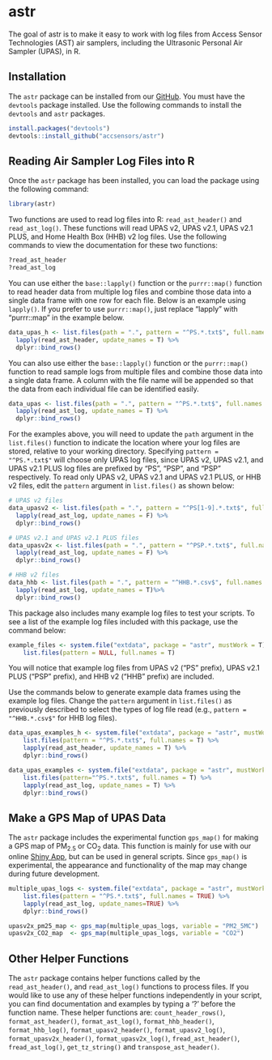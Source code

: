 
<!-- README.md is generated from README.Rmd. Please edit that file -->

# astr

<!-- badges: start -->
<!-- badges: end -->

The goal of astr is to make it easy to work with log files from Access
Sensor Technologies (AST) air samplers, including the Ultrasonic
Personal Air Sampler (UPAS), in R.

## Installation

The `astr` package can be installed from our
[GitHub](https://github.com/accsensors/astr). You must have the
`devtools` package installed. Use the following commands to install the
`devtools` and `astr` packages.

``` r
install.packages("devtools")
devtools::install_github("accsensors/astr")
```

## Reading Air Sampler Log Files into R

Once the `astr` package has been installed, you can load the package
using the following command:

``` r
library(astr)
```

Two functions are used to read log files into R: `read_ast_header()` and
`read_ast_log()`. These functions will read UPAS v2, UPAS v2.1, UPAS
v2.1 PLUS, and Home Health Box (HHB) v2 log files. Use the following
commands to view the documentation for these two functions:

``` r
?read_ast_header
?read_ast_log
```

You can use either the `base::lapply()` function or the `purrr::map()`
function to read header data from multiple log files and combine those
data into a single data frame with one row for each file. Below is an
example using `lapply()`. If you prefer to use `purrr::map()`, just
replace “lapply” with “purrr::map” in the example below.

``` r
data_upas_h <- list.files(path = ".", pattern = "^PS.*.txt$", full.names = T) %>%
  lapply(read_ast_header, update_names = T) %>%
  dplyr::bind_rows()
```

You can also use either the `base::lapply()` function or the
`purrr::map()` function to read sample logs from multiple files and
combine those data into a single data frame. A column with the file name
will be appended so that the data from each individual file can be
identified easily.

``` r
data_upas <- list.files(path = ".", pattern = "^PS.*.txt$", full.names = T) %>%
  lapply(read_ast_log, update_names = T) %>%
  dplyr::bind_rows()
```

For the examples above, you will need to update the `path` argument in
the `list.files()` function to indicate the location where your log
files are stored, relative to your working directory. Specifying
`pattern = "^PS.*.txt$"` will choose only UPAS log files, since UPAS v2,
UPAS v2.1, and UPAS v2.1 PLUS log files are prefixed by “PS”, “PSP”, and
“PSP” respectively. To read only UPAS v2, UPAS v2.1 and UPAS v2.1 PLUS,
or HHB v2 files, edit the `pattern` argument in `list.files()` as shown
below:

``` r
# UPAS v2 files
data_upasv2 <- list.files(path = ".", pattern = "^PS[1-9].*.txt$", full.names = T) %>%
  lapply(read_ast_log, update_names = F) %>%
  dplyr::bind_rows()

# UPAS v2.1 and UPAS v2.1 PLUS files
data_upasv2x <- list.files(path = ".", pattern = "^PSP.*.txt$", full.names = T) %>%
  lapply(read_ast_log, update_names = F) %>%
  dplyr::bind_rows()

# HHB v2 files
data_hhb <- list.files(path = ".", pattern = "^HHB.*.csv$", full.names = T) %>%
  lapply(read_ast_log, update_names = T)%>%
  dplyr::bind_rows()
```

This package also includes many example log files to test your scripts.
To see a list of the example log files included with this package, use
the command below:

``` r
example_files <- system.file("extdata", package = "astr", mustWork = T) |>
    list.files(pattern = NULL, full.names = T)
```

You will notice that example log files from UPAS v2 (“PS” prefix), UPAS
v2.1 PLUS (“PSP” prefix), and HHB v2 (“HHB” prefix) are included.

Use the commands below to generate example data frames using the example
log files. Change the `pattern` argument in `list.files()` as previously
described to select the types of log file read (e.g.,
`pattern = "^HHB.*.csv$"` for HHB log files).

``` r
data_upas_examples_h <- system.file("extdata", package = "astr", mustWork = T) |>
    list.files(pattern = "^PS.*.txt$", full.names = T) %>%
    lapply(read_ast_header, update_names = T) %>%
    dplyr::bind_rows()
```

``` r
data_upas_examples <- system.file("extdata", package = "astr", mustWork = T) |>
    list.files(pattern="^PS.*.txt$", full.names = T) %>%
    lapply(read_ast_log, update_names = T) %>%
    dplyr::bind_rows()
```

## Make a GPS Map of UPAS Data

The `astr` package includes the experimental function `gps_map()` for
making a GPS map of PM<sub>2.5</sub> or CO<sub>2</sub> data. This
function is mainly for use with our online [Shiny
App](https://accsensors.shinyapps.io/shinyAST/), but can be used in
general scripts. Since `gps_map()` is experimental, the appearance and
functionality of the map may change during future development.

``` r
multiple_upas_logs <- system.file("extdata", package = "astr", mustWork = TRUE) |>
    list.files(pattern = "^PS.*.txt$", full.names = TRUE) %>%
    lapply(read_ast_log, update_names=TRUE) %>%
    dplyr::bind_rows()

upasv2x_pm25_map <- gps_map(multiple_upas_logs, variable = "PM2_5MC")
upasv2x_CO2_map  <- gps_map(multiple_upas_logs, variable = "CO2")
```

## Other Helper Functions

The `astr` package contains helper functions called by the
`read_ast_header()`, and `read_ast_log()` functions to process files. If
you would like to use any of these helper functions independently in
your script, you can find documentation and examples by typing a ‘?’
before the function name. These helper functions are:
`count_header_rows()`, `format_ast_header()`, `format_ast_log()`,
`format_hhb_header()`, `format_hhb_log()`, `format_upasv2_header()`,
`format_upasv2_log()`, `format_upasv2x_header()`,
`format_upasv2x_log()`, `fread_ast_header()`, `fread_ast_log()`,
`get_tz_string()` and `transpose_ast_header()`.
